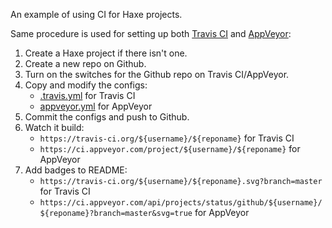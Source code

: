 An example of using CI for Haxe projects.


Same procedure is used for setting up both [Travis CI](https://travis-ci.org/) and [AppVeyor](http://www.appveyor.com/):
 1. Create a Haxe project if there isn't one.
 2. Create a new repo on Github.
 3. Turn on the switches for the Github repo on Travis CI/AppVeyor.
 4. Copy and modify the configs:
     * [.travis.yml](.travis.yml) for Travis CI
     * [appveyor.yml](appveyor.yml) for AppVeyor
 5. Commit the configs and push to Github.
 6. Watch it build:
     * `https://travis-ci.org/${username}/${reponame}` for Travis CI
     * `https://ci.appveyor.com/project/${username}/${reponame}` for AppVeyor
 7. Add badges to README:
     * `https://travis-ci.org/${username}/${reponame}.svg?branch=master` for Travis CI
     * `https://ci.appveyor.com/api/projects/status/github/${username}/${reponame}?branch=master&svg=true` for AppVeyor

